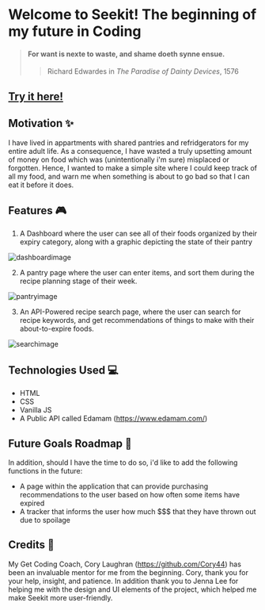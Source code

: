 # **Welcome to Seekit! The beginning of my future in Coding**

> #### For want is nexte to waste, and shame doeth synne ensue.
>
> > Richard Edwardes in _The Paradise of Dainty Devices_, 1576

## [Try it here!](https://mottlly.github.io/SeekitStart/)

## **Motivation** :sparkles:

I have lived in appartments with shared pantries and refridgerators for my entire adult life. As a consequence, I have wasted a truly upsetting amount of money on food which was (unintentionally i'm sure) misplaced or forgotten. Hence, I wanted to make a simple site where I could keep track of all my food, and warn me when something is about to go bad so that I can eat it before it does.

## **Features** :video_game:

1. A Dashboard where the user can see all of their foods organized by their expiry category, along with a graphic depicting the state of their pantry

![dashboardimage](/Assets/images/DashReadMe.png)

2. A pantry page where the user can enter items, and sort them during the recipe planning stage of their week.

![pantryimage](/Assets/images/PantReadMe.png)

3. An API-Powered recipe search page, where the user can search for recipe keywords, and get recommendations of things to make with their about-to-expire foods.

![searchimage](/Assets/images/SearchReadMe.png)

## **Technologies Used** :computer:

- HTML
- CSS
- Vanilla JS
- A Public API called Edamam (https://www.edamam.com/)

## **Future Goals Roadmap** :car:

In addition, should I have the time to do so, i'd like to add the following functions in the future:

- A page within the application that can provide purchasing recommendations to the user based on how often some items have expired
- A tracker that informs the user how much $$$ that they have thrown out due to spoilage

## **Credits** :raised_hands:

My Get Coding Coach, Cory Laughran (https://github.com/Cory44) has been an invaluable mentor for me from the beginning. Cory, thank you for your help, insight, and patience. In addition thank you to Jenna Lee for helping me with the design and UI elements of the project, which helped me make Seekit more user-friendly.
